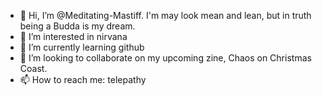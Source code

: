 - 👋 Hi, I’m @Meditating-Mastiff. I'm may look mean and lean, but in truth being a Budda is my dream.
- 👀 I’m interested in nirvana
- 🌱 I’m currently learning github
- 💞️ I’m looking to collaborate on my upcoming zine, Chaos on Christmas Coast.
- 📫 How to reach me: telepathy

<!---
Meditating-Mastiff/Meditating-Mastiff is a ✨ special ✨ repository because its `README.md` (this file) appears on your GitHub profile.
You can click the Preview link to take a look at your changes.
--->
